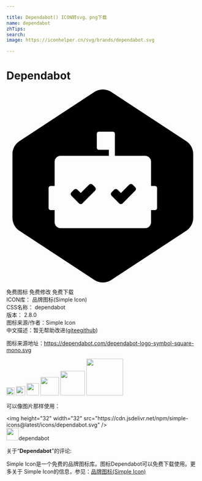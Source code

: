 ```yaml
---

title: Dependabot() ICON转svg、png下载
name: dependabot
zhTips: 
search: 
image: https://iconhelper.cn/svg/brands/dependabot.svg

---
```


# Dependabot  <small style="font-size: 60%;font-weight: 100"></small>

<div id="svg" class="svg-wrap">
<svg role="img" viewBox="0 0 24 24" xmlns="http://www.w3.org/2000/svg"><title>Dependabot icon</title><path d="M10.949.314a1.918 1.918 0 0 1 2.102 0l9.333 6.118c.541.354.866.957.866 1.604v7.928c0 .647-.326 1.25-.866 1.604l-9.333 6.118a1.918 1.918 0 0 1-2.102 0l-9.333-6.118a1.916 1.916 0 0 1-.866-1.604V8.036c0-.647.326-1.25.866-1.604L10.949.314zM12.75 7.5v.75h-6A.75.75 0 0 0 6 9v3h-.5a.25.25 0 0 0-.25.25v2.5c0 .138.112.25.25.25H6v1.5c0 .415.336.75.75.75h10.5a.75.75 0 0 0 .75-.75V15h.5a.25.25 0 0 0 .25-.25v-2.5a.25.25 0 0 0-.25-.25H18V9a.75.75 0 0 0-.75-.75H13.5V5.5a.25.25 0 0 0-.25-.25H11.5a.25.25 0 0 0-.25.25v1.75c0 .138.112.25.25.25h1.25zm3.286 5.089l-1.572 1.572a.303.303 0 0 1-.428 0l-.947-.947a.303.303 0 0 1 0-.428l.322-.322a.303.303 0 0 1 .428 0l.41.411 1.037-1.036a.303.303 0 0 1 .428 0l.322.322a.303.303 0 0 1 0 .428zM9.464 14.16v.001a.303.303 0 0 1-.428 0l-.948-.947a.302.302 0 0 1 0-.428l.323-.322a.303.303 0 0 1 .427 0l.412.411 1.036-1.037a.303.303 0 0 1 .427 0l.323.322a.303.303 0 0 1 0 .428L9.464 14.16z"/></svg>
</div>
<detail full-name='dependabot'></detail>

<div class="detail-page">
<p>
<span><span class="badge-success badge">免费图标</span> <span class="badge-success badge">免费修改</span>  <span class="badge-success badge">免费下载</span> </span>
<br/>
<span>
ICON库：
<span class="badge-secondary badge">品牌图标(Simple Icon)</span> 
</span>
<br/>
<span>
CSS名称：
<span class="badge-secondary badge">dependabot</span> 
</span>

<br/>
<span>
版本：
<span class="badge-secondary badge">2.8.0</span> 
</span>
<br/>
<span>图标来源/作者：<span class="badge-light badge">Simple Icon</span></span> 
<br/>
<span class="zh-detail">中文描述：暂无<span class="help-link"><span>帮助改进</span>(<a href="https://gitee.com/liuwave/icon-helper/edit/master/json/brands/dependabot.json" target="_blank" rel="noopener noreferrer">gitee</a><a href="https://github.com/liuwave/icon-helper/edit/master/json/brands/dependabot.json" target="_blank" rel="noopener noreferrer">github</a></span>)</span><br/>
</p>
</div><div class="description description alert alert-light"><p>图标来源地址：<a href="https://dependabot.com/dependabot-logo-symbol-square-mono.svg" target="_blank" rel="noopener noreferrer">https://dependabot.com/dependabot-logo-symbol-square-mono.svg</a></p></div>
<div class="alert alert-dark">
<img height="21" width="21" src="https://cdn.jsdelivr.net/npm/simple-icons@latest/icons/dependabot.svg" />
<img height="24" width="24" src="https://cdn.jsdelivr.net/npm/simple-icons@latest/icons/dependabot.svg" />
<img height="32" width="32" src="https://cdn.jsdelivr.net/npm/simple-icons@latest/icons/dependabot.svg" />
<img height="48" width="48" src="https://cdn.jsdelivr.net/npm/simple-icons@latest/icons/dependabot.svg" />
<img height="64" width="64" src="https://cdn.jsdelivr.net/npm/simple-icons@latest/icons/dependabot.svg" />
<img height="96" width="96" src="https://cdn.jsdelivr.net/npm/simple-icons@latest/icons/dependabot.svg" />

</div>
<div>
  <p>可以像图片那样使用：    
  </p>
  <div class="alert alert-primary" style="font-size: 14px">
    &lt;img height="32" width="32" src="https://cdn.jsdelivr.net/npm/simple-icons@latest/icons/dependabot.svg" /&gt;
    <copy-btn content='<img height="32" width="32" src="https://cdn.jsdelivr.net/npm/simple-icons@latest/icons/dependabot.svg" />'></copy-btn>
  </div>
  <div class="alert alert-secondary">
    <img height="32" width="32" src="https://cdn.jsdelivr.net/npm/simple-icons@latest/icons/dependabot.svg" />dependabot
    <copy-btn content="dependabot" btn-title="复制图标名称"></copy-btn>
  </div>
</div>
<div class="icon-detail__container">
<p>关于“<b>Dependabot</b>”的评论:</p>
</div>
<Vssue title="关于“Dependabot”的评论" />
<div><p>Simple Icon是一个免费的品牌图标库。图标Dependabot可以免费下载使用。更多关于  Simple Icon的信息，参见：<a target="_blank" href="https://iconhelper.cn/brands.html">品牌图标(Simple Icon)</a>
</p></div>
